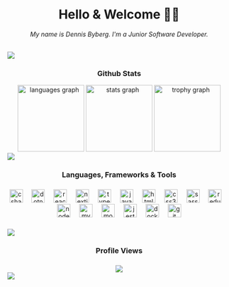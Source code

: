 <h1 align="center"> Hello & Welcome 👋🏻</h1>
<p align="center"><i>My name is Dennis Byberg. I'm a Junior Software Developer.</i></p>
<br>

<img src="https://github.com/godkingjay/godkingjay/raw/master/assets/borderseparator.gif"/>

###
<h3 align="center">Github Stats</h3>

<div align="center">
  <img src="https://github-readme-stats.vercel.app/api/top-langs?username=dennisbyberg&locale=en&hide_title=false&layout=compact&card_width=320&langs_count=6&theme=nightowl&hide_border=true" height="150" alt="languages graph"  />
  <img src="https://github-readme-stats.vercel.app/api?username=dennisbyberg&hide_title=true&hide_rank=false&show_icons=true&include_all_commits=true&count_private=true&disable_animations=false&theme=nightowl&locale=en&hide_border=true" height="150" alt="stats graph"  />
  <img src="https://github-profile-trophy.vercel.app?username=dennisbyberg&theme=tokyonight&column=8&row=1&no-frame=true&no-bg=true&margin-w=3&margin-h=4" height="150" alt="trophy graph"  />
</div>

<img src="https://github.com/godkingjay/godkingjay/raw/master/assets/borderseparator.gif"/>

<h3 align="center">Languages, Frameworks & Tools</h3>

###

<div align="center">
  <img src="https://cdn.jsdelivr.net/gh/devicons/devicon/icons/csharp/csharp-original.svg" height="30" alt="csharp logo"  />
  <img width="12" />
  <img src="https://cdn.jsdelivr.net/gh/devicons/devicon/icons/dotnetcore/dotnetcore-original.svg" height="30" alt="dotnetcore logo"  />
  <img width="12" />
  <img src="https://cdn.jsdelivr.net/gh/devicons/devicon/icons/react/react-original.svg" height="30" alt="react logo"  />
  <img width="12" />
  <img src="https://cdn.jsdelivr.net/gh/devicons/devicon/icons/nextjs/nextjs-original.svg" height="30" alt="nextjs logo"  />
  <img width="12" />
  <img src="https://cdn.jsdelivr.net/gh/devicons/devicon/icons/typescript/typescript-original.svg" height="30" alt="typescript logo"  />
  <img width="12" />
  <img src="https://cdn.jsdelivr.net/gh/devicons/devicon/icons/javascript/javascript-original.svg" height="30" alt="javascript logo"  />
  <img width="12" />
  <img src="https://cdn.jsdelivr.net/gh/devicons/devicon/icons/html5/html5-original.svg" height="30" alt="html5 logo"  />
  <img width="12" />
  <img src="https://cdn.jsdelivr.net/gh/devicons/devicon/icons/css3/css3-original.svg" height="30" alt="css3 logo"  />
  <img width="12" />
  <img src="https://cdn.jsdelivr.net/gh/devicons/devicon/icons/sass/sass-original.svg" height="30" alt="sass logo"  />
  <img width="12" />
  <img src="https://cdn.jsdelivr.net/gh/devicons/devicon/icons/redux/redux-original.svg" height="30" alt="redux logo"  />
  <img width="12" />
  <img src="https://cdn.jsdelivr.net/gh/devicons/devicon/icons/nodejs/nodejs-original.svg" height="30" alt="nodejs logo"  />
  <img width="12" />
  <img src="https://cdn.jsdelivr.net/gh/devicons/devicon/icons/mysql/mysql-original.svg" height="30" alt="mysql logo"  />
  <img width="12" />
  <img src="https://cdn.jsdelivr.net/gh/devicons/devicon/icons/mongodb/mongodb-original.svg" height="30" alt="mongodb logo"  />
  <img width="12" />
  <img src="https://cdn.jsdelivr.net/gh/devicons/devicon/icons/jest/jest-plain.svg" height="30" alt="jest logo"  />
  <img width="12" />
  <img src="https://cdn.jsdelivr.net/gh/devicons/devicon/icons/docker/docker-original.svg" height="30" alt="docker logo"  />
  <img width="12" />
  <img src="https://cdn.jsdelivr.net/gh/devicons/devicon/icons/git/git-original.svg" height="30" alt="git logo"  />
</div>

###

<img src="https://github.com/godkingjay/godkingjay/raw/master/assets/borderseparator.gif"/>

<h3 align="center">Profile Views</h3>

###

<div align="center">
  <img src="https://profile-counter.glitch.me/dennisbyberg/count.svg?"  />
</div>

<img src="https://raw.githubusercontent.com/godkingjay/godkingjay/ec09b97c175ebf8303394fa7d948c845bcf1d3db/assets/animated-wave.svg"/>

###
